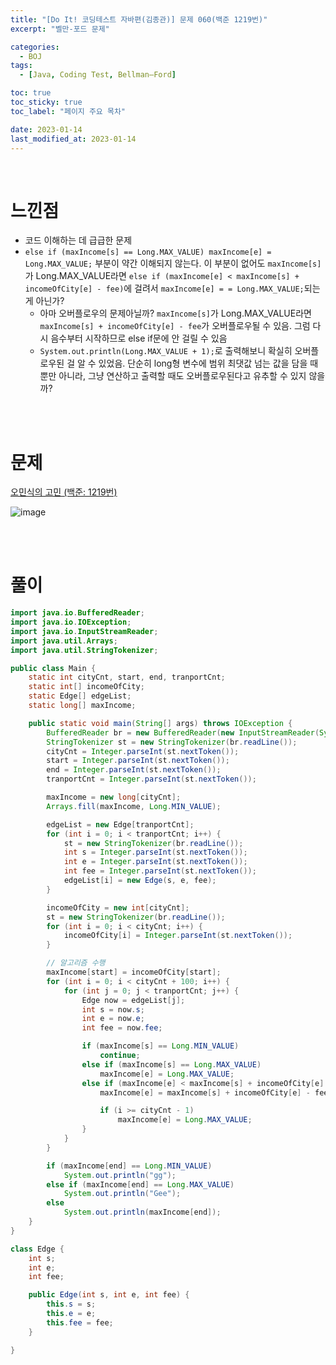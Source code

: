 ```yaml
---
title: "[Do It! 코딩테스트 자바편(김종관)] 문제 060(백준 1219번)"
excerpt: "벨만-포드 문제"

categories:
  - BOJ
tags:
  - [Java, Coding Test, Bellman–Ford]

toc: true
toc_sticky: true
toc_label: "페이지 주요 목차"

date: 2023-01-14
last_modified_at: 2023-01-14
---
```


<br>

# 느낀점

- 코드 이해하는 데 급급한 문제
- `else if (maxIncome[s] == Long.MAX_VALUE) maxIncome[e] = Long.MAX_VALUE;` 부분이 약간 이해되지 않는다. 이 부분이 없어도 `maxIncome[s]`가 Long.MAX_VALUE라면 `else if (maxIncome[e] < maxIncome[s] + incomeOfCity[e] - fee)`에 걸려서 `maxIncome[e] = = Long.MAX_VALUE;`되는게 아닌가?
  - 아마 오버플로우의 문제아닐까? `maxIncome[s]`가 Long.MAX_VALUE라면 `maxIncome[s] + incomeOfCity[e] - fee`가 오버플로우될 수 있음. 그럼 다시 음수부터 시작하므로 else if문에 안 걸릴 수 있음
  - `System.out.println(Long.MAX_VALUE + 1);`로 출력해보니 확실히 오버플로우된 걸 알 수 있었음. 단순히 long형 변수에 범위 최댓값 넘는 값을 담을 때뿐만 아니라, 그냥 연산하고 출력할 때도 오버플로우된다고 유추할 수 있지 않을까?

<br><br>

# 문제

[오민식의 고민 (백준: 1219번)](https://www.acmicpc.net/problem/1219)

![image](https://user-images.githubusercontent.com/112764753/212465421-568e9ce7-d193-4754-80c0-6213d3e1820d.png)

<br><br>

# 풀이

```java
import java.io.BufferedReader;
import java.io.IOException;
import java.io.InputStreamReader;
import java.util.Arrays;
import java.util.StringTokenizer;

public class Main {
    static int cityCnt, start, end, tranportCnt;
    static int[] incomeOfCity;
    static Edge[] edgeList;
    static long[] maxIncome;

    public static void main(String[] args) throws IOException {
        BufferedReader br = new BufferedReader(new InputStreamReader(System.in));
        StringTokenizer st = new StringTokenizer(br.readLine());
        cityCnt = Integer.parseInt(st.nextToken());
        start = Integer.parseInt(st.nextToken());
        end = Integer.parseInt(st.nextToken());
        tranportCnt = Integer.parseInt(st.nextToken());

        maxIncome = new long[cityCnt];
        Arrays.fill(maxIncome, Long.MIN_VALUE);

        edgeList = new Edge[tranportCnt];
        for (int i = 0; i < tranportCnt; i++) {
            st = new StringTokenizer(br.readLine());
            int s = Integer.parseInt(st.nextToken());
            int e = Integer.parseInt(st.nextToken());
            int fee = Integer.parseInt(st.nextToken());
            edgeList[i] = new Edge(s, e, fee);
        }

        incomeOfCity = new int[cityCnt];
        st = new StringTokenizer(br.readLine());
        for (int i = 0; i < cityCnt; i++) {
            incomeOfCity[i] = Integer.parseInt(st.nextToken());
        }

        // 알고리즘 수행
        maxIncome[start] = incomeOfCity[start];
        for (int i = 0; i < cityCnt + 100; i++) {
            for (int j = 0; j < tranportCnt; j++) {
                Edge now = edgeList[j];
                int s = now.s;
                int e = now.e;
                int fee = now.fee;

                if (maxIncome[s] == Long.MIN_VALUE)
                    continue;
                else if (maxIncome[s] == Long.MAX_VALUE)
                    maxIncome[e] = Long.MAX_VALUE;
                else if (maxIncome[e] < maxIncome[s] + incomeOfCity[e] - fee) {
                    maxIncome[e] = maxIncome[s] + incomeOfCity[e] - fee;

                    if (i >= cityCnt - 1)
                        maxIncome[e] = Long.MAX_VALUE;
                }
            }
        }

        if (maxIncome[end] == Long.MIN_VALUE)
            System.out.println("gg");
        else if (maxIncome[end] == Long.MAX_VALUE)
            System.out.println("Gee");
        else
            System.out.println(maxIncome[end]);
    }
}

class Edge {
    int s;
    int e;
    int fee;

    public Edge(int s, int e, int fee) {
        this.s = s;
        this.e = e;
        this.fee = fee;
    }

}
```
